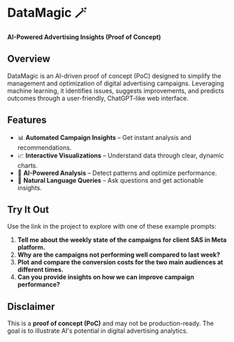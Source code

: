 # DataMagic 🪄  

**AI-Powered Advertising Insights (Proof of Concept)**  

## Overview  

DataMagic is an AI-driven proof of concept (PoC) designed to simplify the management and optimization of digital advertising campaigns. Leveraging machine learning, it identifies issues, suggests improvements, and predicts outcomes through a user-friendly, ChatGPT-like web interface.  

## Features  

- 📊 **Automated Campaign Insights** – Get instant analysis and recommendations.  
- 📈 **Interactive Visualizations** – Understand data through clear, dynamic charts.  
- 🤖 **AI-Powered Analysis** – Detect patterns and optimize performance.  
- 💬 **Natural Language Queries** – Ask questions and get actionable insights.  

## Try It Out  

Use the link in the project to explore with one of these example prompts:  

1. **Tell me about the weekly state of the campaigns for client SAS in Meta platform.**  
2. **Why are the campaigns not performing well compared to last week?**  
3. **Plot and compare the conversion costs for the two main audiences at different times.**  
4. **Can you provide insights on how we can improve campaign performance?**  

## Disclaimer  

This is a **proof of concept (PoC)** and may not be production-ready. The goal is to illustrate AI's potential in digital advertising analytics. 
